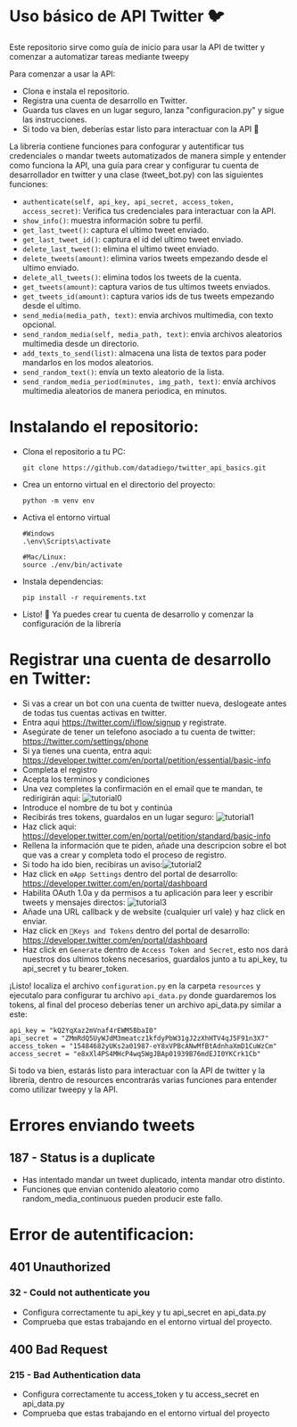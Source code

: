 # Uso básico de API Twitter 🐦

 Este repositorio sirve como guía de inicio para usar la API de twitter y comenzar a automatizar tareas mediante tweepy

Para comenzar a usar la API:
- Clona e instala el repositorio.
- Registra una cuenta de desarrollo en Twitter.
- Guarda tus claves en un lugar seguro, lanza "configuracion.py" y sigue las instrucciones.
- Si todo va bien, deberías estar listo para interactuar con la API 🙂

 La libreria contiene funciones para confogurar y autentificar tus credenciales o mandar tweets automatizados de manera simple y entender como funciona la API, una guía para crear y configurar tu cuenta de desarrollador en twitter y una clase (tweet_bot.py) con las siguientes funciones:
 
- `authenticate(self, api_key, api_secret, access_token, access_secret)`: Verifica tus credenciales para interactuar con la API.
- `show_info()`: muestra información sobre tu perfil.
- `get_last_tweet()`: captura el ultimo tweet enviado.
- `get_last_tweet_id()`: captura el id del ultimo tweet enviado.
- `delete_last_tweet()`: elimina el ultimo tweet enviado.
- `delete_tweets(amount)`: elimina varios tweets empezando desde el ultimo enviado.
- `delete_all_tweets()`: elimina todos los tweets de la cuenta.
- `get_tweets(amount)`: captura varios de tus ultimos tweets enviados.
- `get_tweets_id(amount)`: captura varios ids de tus tweets empezando desde el ultimo.
- `send_media(media_path, text)`: envia archivos multimedia, con texto opcional.
- `send_random_media(self, media_path, text)`: envia archivos aleatorios multimedia desde un directorio.
- `add_texts_to_send(list)`: almacena una lista de textos para poder mandarlos en los modos aleatorios.
- `send_random_text()`: envía un texto aleatorio de la lista.
- `send_random_media_period(minutes, img_path, text)`: envía archivos multimedia aleatorios de manera periodica, en minutos.

# Instalando el repositorio:
- Clona el repositorio a tu PC:
  ````
  git clone https://github.com/datadiego/twitter_api_basics.git
- Crea un entorno virtual en el directorio del proyecto:
  ```
  python -m venv env
  ```
- Activa el entorno virtual
  ```
  #Windows
  .\env\Scripts\activate

  #Mac/Linux:
  source ./env/bin/activate
- Instala dependencias:
  ```
  pip install -r requirements.txt
  ```
- Listo! 🎊 Ya puedes crear tu cuenta de desarrollo y comenzar la configuración de la librería

# Registrar una cuenta de desarrollo en Twitter:
- Si vas a crear un bot con una cuenta de twitter nueva, deslogeate antes de todas tus cuentas activas en twitter.
- Entra aqui https://twitter.com/i/flow/signup y registrate.
- Asegúrate de tener un telefono asociado a tu cuenta de twitter:
https://twitter.com/settings/phone
- Si ya tienes una cuenta, entra aqui:
https://developer.twitter.com/en/portal/petition/essential/basic-info
- Completa el registro 
- Acepta los terminos y condiciones
- Una vez completes la confirmación en el email que te mandan, te redirigirán aqui: ![tutorial0](resources/imgs/tutorial0.png)
- Introduce el nombre de tu bot y continúa
- Recibirás tres tokens, guardalos en un lugar seguro: ![tutorial1](resources/imgs/tutorial1.png)
- Haz click aqui: https://developer.twitter.com/en/portal/petition/standard/basic-info
- Rellena la información que te piden, añade una descripcion sobre el bot que vas a crear y completa todo el proceso de registro.
- Si todo ha ido bien, recibiras un aviso:![tutorial2](resources/imgs/tutorial2.png)
- Haz click en `⚙️App Settings` dentro del portal de desarrollo: https://developer.twitter.com/en/portal/dashboard
- Habilita OAuth 1.0a y da permisos a tu aplicación para leer y escribir tweets y mensajes directos: ![tutorial3](resources/imgs/tutorial3.png)
- Añade una URL callback y de website (cualquier url vale) y haz click en enviar.
- Haz click en `🔑Keys and Tokens` dentro del portal de desarrollo: https://developer.twitter.com/en/portal/dashboard
- Haz click en `Generate` dentro de `Access Token and Secret`, esto nos dará nuestros dos ultimos tokens necesarios, guardalos junto a tu api_key, tu api_secret y tu bearer_token.

¡Listo! localiza el archivo `configuration.py` en la carpeta `resources` y ejecutalo para configurar tu archivo `api_data.py` donde guardaremos los tokens, al final del proceso deberías tener un archivo api_data.py similar a este:
```
api_key = "kQ2YqXaz2mVnaf4rEWM5BbaI0"
api_secret = "ZMmRdQ5UyWJdM3meatcz1kfdyPbW31gJ2zXhHTV4qJ5F91n3X7"
access_token = "15484682yUKs2a01987-eY8xVPBcANwMfBtAdnhaXmD1CuWzCm" 
access_secret = "e8xXl4PS4MHcP4wq5WgJBAp01939B76mdEJI0YKCrk1Cb"
```

Si todo va bien, estarás listo para interactuar con la API de twitter y la librería, dentro de resources encontrarás varias funciones para entender como utilizar tweepy y la API.

# Errores enviando tweets
## 187 - Status is a duplicate
- Has intentado mandar un tweet duplicado, intenta mandar otro distinto.
- Funciones que envian contenido aleatorio como random_media_continuous pueden producir este fallo.

# Error de autentificacion:
## 401 Unauthorized 
### 32 - Could not authenticate you
- Configura correctamente tu api_key y tu api_secret en api_data.py
- Comprueba que estas trabajando en el entorno virtual del proyecto.
## 400 Bad Request
### 215 - Bad Authentication data
- Configura correctamente tu access_token y tu access_secret en api_data.py
- Comprueba que estas trabajando en el entorno virtual del proyecto
